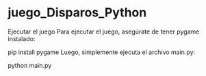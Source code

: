 # juego_Disparos_Python

Ejecutar el juego
Para ejecutar el juego, asegúrate de tener pygame instalado:


pip install pygame
Luego, simplemente ejecuta el archivo main.py:


python main.py